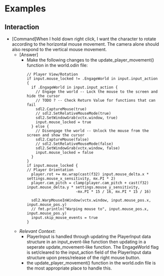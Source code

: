 # Examples

## Interaction

* [Command]When I hold down right click, I want the character to rotate according to the horizontal mouse movement. The camera alone should also respond to the vertical mouse movement.
  * [Answer]
    * Make the following changes to the update_player_movement() function in the world.odin file:
      ```odin
      // Player View/Rotation
      if input.mouse_locked != .EngageWorld in input.input_action {
        if .EngageWorld in input.input_action {
          // Engage the world -- Lock the mouse to the screen and hide the cursor
          // TODO ? -- Check Return Value for functions that can fail
          sdl2.CaptureMouse(true)
          // sdl2.SetRelativeMouseMode(true)
          sdl2.SetWindowGrab(vctx.window, true)
          input.mouse_locked = true
        } else {
          // Disengage the world -- Unlock the mouse from the screen and show the cursor
          sdl2.CaptureMouse(false)
          // sdl2.SetRelativeMouseMode(false)
          sdl2.SetWindowGrab(vctx.window, false)
          input.mouse_locked = false
        }
      }
      if input.mouse_locked {
      // Player Orientation
        player.rot += mx.wrap(cast(f32) input.mouse_delta.x * settings.mouse_x_sensitivity, mx.PI * 2)
        player.cam_pitch = clamp(player.cam_pitch + cast(f32) input.mouse_delta.y * settings.mouse_y_sensitivity,
                            -mx.PI * 15 / 16, mx.PI * 15 / 16)

        sdl2.WarpMouseInWindow(vctx.window, input.mouse_pos.x, input.mouse_pos.y)
        // fmt.println("Warping mouse to", input.mouse_pos.x, input.mouse_pos.y)
        input.skip_mouse_events = true
      }
      ```
  * _Relevant Context_:
    * PlayerInput is handled through updating the PlayerInput data structure in an input_event-like function then updating in a seperate update_movement-like function. The EngageWorld flag is set/cleared to the input_action field of the PlayerInput data structure upon press/release of the right mouse button.
    * the update_player_movement() function in the world.odin file is the most appropriate place to handle this.